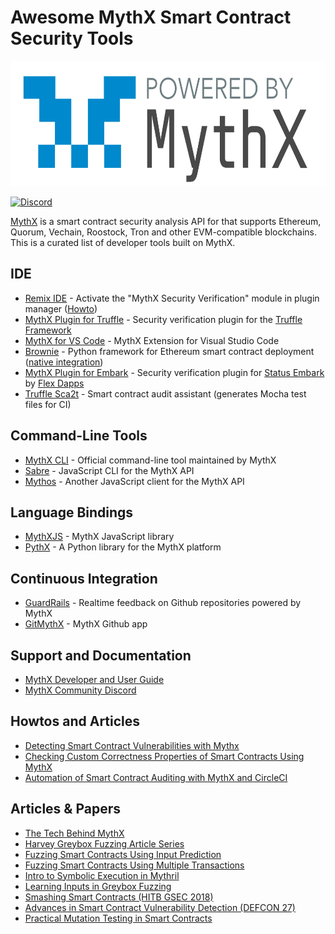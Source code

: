 # Awesome MythX Smart Contract Security Tools

<p align="center">
	<img src="mythx_powered.png" height="200px"/>
</p>


[![Discord](https://img.shields.io/discord/481002907366588416.svg)](https://discord.gg/E3YrVtG)

[MythX](https://mythx.io) is a smart contract security analysis API for that supports Ethereum, Quorum, Vechain, Roostock, Tron and other EVM-compatible blockchains. This is a curated list of developer tools built on MythX.

## IDE

- [Remix IDE](https://remix.ethereum.org/) - Activate the "MythX Security Verification" module in plugin manager ([Howto](https://docs.mythx.io/en/latest/tools/remix/index.html))
- [MythX Plugin for Truffle](https://github.com/ConsenSys/truffle-security) - Security verification plugin for the [Truffle Framework](https://truffleframework.com)
- [MythX for VS Code](https://marketplace.visualstudio.com/items?itemName=mirkogarozzo.mythxvsc) - MythX Extension for Visual Studio Code
- [Brownie](https://github.com/iamdefinitelyahuman/brownie) - Python framework for Ethereum smart contract deployment ([native integration](https://eth-brownie.readthedocs.io/en/latest/quickstart.html?highlight=mythx#scanning-for-security-vulnerabilities))
- [MythX Plugin for Embark](https://github.com/flex-dapps/embark-mythx) -  Security verification plugin for [Status Embark](https://embark.status.im) by [Flex Dapps](https://flexdapps.com)
- [Truffle Sca2t](https://github.com/tagomaru/truffle-sca2t) - Smart contract audit assistant (generates Mocha test files for CI)

## Command-Line Tools

- [MythX CLI](https://github.com/dmuhs/mythx-cli) -  Official command-line tool maintained by MythX
- [Sabre](https://github.com/b-mueller/sabre) - JavaScript CLI for the MythX API
- [Mythos](https://github.com/cleanunicorn/mythos) - Another JavaScript client for the MythX API

## Language Bindings

- [MythXJS](https://github.com/ConsenSys/mythxjs)  - MythX JavaScript library
- [PythX](https://github.com/dmuhs/PythX) - A Python library for the MythX platform

## Continuous Integration

- [GuardRails](https://www.guardrails.io/en) - Realtime feedback on Github repositories powered by MythX
- [GitMythX](https://github.com/apps/gitmythx) - MythX Github app

## Support and Documentation

- [MythX Developer and User Guide](https://docs.mythx.io/en/latest/)
- [MythX Community Discord](https://discord.gg/kktn8Wt)

## Howtos and Articles

- [Detecting Smart Contract Vulnerabilities with Mythx](https://medium.com/consensys-diligence/detecting-the-top-4-critical-smart-contract-vulnerabilities-with-mythx-9c568d7db7a6)
- [Checking Custom Correctness Properties of Smart Contracts Using MythX](https://medium.com/consensys-diligence/checking-custom-correctness-properties-of-smart-contracts-using-mythx-25cbac5d7852)
- [Automation of Smart Contract Auditing with MythX and CircleCI](https://blog.goodaudience.com/automation-of-smart-contract-auditing-with-mythx-and-circleci-for-continuous-integration-191ec7adfc94)


## Articles & Papers

- [The Tech Behind MythX](https://medium.com/consensys-diligence/the-tech-behind-mythx-smart-contract-security-analysis-32c849aedaef)
- [Harvey Greybox Fuzzing Article Series](https://medium.com/consensys-diligence/finding-vulnerabilities-in-smart-contracts-175c56affe2)
- [Fuzzing Smart Contracts Using Input Prediction](https://medium.com/consensys-diligence/fuzzing-smart-contracts-using-input-prediction-29b30ba8055c)
- [Fuzzing Smart Contracts Using Multiple Transactions](https://medium.com/consensys-diligence/fuzzing-smart-contracts-using-multiple-transactions-51471e4b3c69)
- [Intro to Symbolic Execution in Mythril](https://medium.com/@joran.honig/introduction-to-mythril-classic-and-symbolic-execution-ef59339f259b)
- [Learning Inputs in Greybox Fuzzing](https://arxiv.org/pdf/1807.07875.pdf)
- [Smashing Smart Contracts (HITB GSEC 2018)](https://conference.hitb.org/hitbsecconf2018ams/materials/D1T2%20-%20Bernhard%20Mueller%20-%20Smashing%20Ethereum%20Smart%20Contracts%20for%20Fun%20and%20ACTUAL%20Profit.pdf)
- [Advances in Smart Contract Vulnerability Detection (DEFCON 27)](https://github.com/b-mueller/smashing-smart-contracts/blob/master/DEFCON27-EVM-Smart-Contracts-Mueller-Luca.pdf)
- [Practical Mutation Testing in Smart Contracts](https://www.researchgate.net/publication/335937116_Practical_Mutation_Testing_for_Smart_Contracts)
